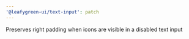 ```yaml
---
'@leafygreen-ui/text-input': patch
---
```


Preserves right padding when icons are visible in a disabled text input
